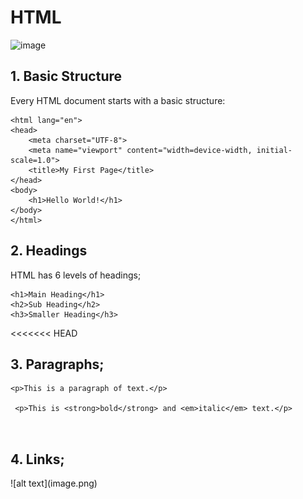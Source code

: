 # HTML
<img width="948" height="484" alt="image" src="https://github.com/user-attachments/assets/f9c1874f-2754-46f2-a834-b89d7f0f065e" />
<h2>1. Basic Structure</h2>

Every HTML document starts with a basic structure:
```<!DOCTYPE html>
<html lang="en">
<head>
    <meta charset="UTF-8">
    <meta name="viewport" content="width=device-width, initial-scale=1.0">
    <title>My First Page</title>
</head>
<body>
    <h1>Hello World!</h1>
</body>
</html>
```
<h2>2. Headings</h2>

HTML has 6 levels of headings;
```
<h1>Main Heading</h1>
<h2>Sub Heading</h2>
<h3>Smaller Heading</h3>
```
<<<<<<< HEAD
<h2>3. Paragraphs;</h2>

``````
<p>This is a paragraph of text.</p>
 
 <p>This is <strong>bold</strong> and <em>italic</em> text.</p>



``````
<h2>4. Links;</h2>
![alt text](image.png)